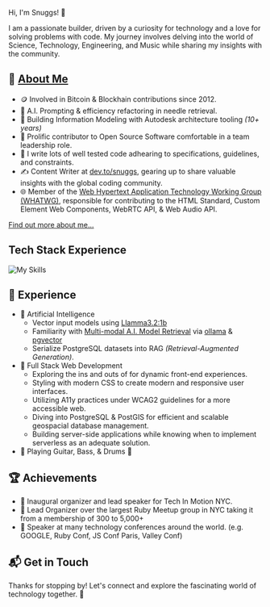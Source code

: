  Hi, I'm Snuggs! 👋

I am a passionate builder, driven by a curiosity for technology and a love for solving problems with code.
My journey involves delving into the world of Science, Technology, Engineering, and Music while sharing my insights with the community.


## 🚀 [About Me](https://www.linkedin.com/in/devpunks)

- 🪙 Involved in Bitcoin & Blockhain contributions since 2012.
- 🧠 A.I. Prompting & efficiency refactoring in needle retrieval.
- 🏢 Building Information Modeling with Autodesk architecture tooling _(10+ years)_
- 🔭 Prolific contributor to Open Source Software comfortable in a team leadership role.
- 📝 I write lots of well tested code adhearing to specifications, guidelines, and constraints.
- ✍️ Content Writer at [dev.to/snuggs](https://dev.to/snuggs), gearing up to share valuable insights with the global coding community.
- 🌐 Member of the [Web Hypertext Application Technology Working Group (WHATWG)](https://whatwg.org), responsible for contributing to the HTML Standard, Custom Element Web Components, WebRTC API, & Web Audio API.

[Find out more about me...](https://www.linkedin.com/in/devpunks)

## Tech Stack Experience
  ![My Skills](https://skillicons.dev/icons?i=html,css,tailwind,js,nodejs,npm,vue,react,express,ruby,rails,postgres,docker,aws,nginx,linux,bash,vim,git)


## 🌱 Experience

- 🧠 Artificial Intelligence
  - Vector input models using [Llamma3.2:1b](https://analyticsvidhya.com/blog/2024/09/llama-3-2-models/#h-llama-3-2-1b-and-3b-text-models)
  - Familiarity with [Multi-modal A.I. Model Retrieval](https://llama.com/docs/model-cards-and-prompt-formats/llama3_2) via [ollama](https://ollama.com/library/llama3.2:1b) & [pgvector](https://github.com/pgvector/pgvector)
  - Serialize PostgreSQL datasets into RAG _(Retrieval-Augmented Generation)_.
- 🚀 Full Stack Web Development
  - Exploring the ins and outs of for dynamic front-end experiences.
  - Styling with modern CSS to create modern and responsive user interfaces.
  - Utilizing A11y practices under WCAG2 guidelines for a more accessible web.
  - Diving into PostgreSQL & PostGIS for efficient and scalable geospacial database management.
  - Building server-side applications while knowing when to implement serverless as an adequate solution.
- 🎸 Playing Guitar, Bass, & Drums 🥁

 ## 🏆 Achievements

- 🌟 Inaugural organizer and lead speaker for Tech In Motion NYC.
- 🌟 Lead Organizer over the largest Ruby Meetup group in NYC taking it from a membership of 300 to 5,000+
- 🌟 Speaker at many technology conferences around the world. (e.g. GOOGLE, Ruby Conf, JS Conf Paris, Valley Conf)


## 📬 Get in Touch


Thanks for stopping by!
Let's connect and explore the fascinating world of technology together. 🚀

<!--
Here are some ideas to get you started:

- 🔭 I’m currently working on ...
- 🌱 I’m currently learning ...
- 👯 I’m looking to collaborate on ...
- 🤔 I’m looking for help with ...
- 💬 Ask me about ...
- 📫 How to reach me: ...
- 😄 Pronouns: ...
- ⚡ Fun fact: ...
-->
